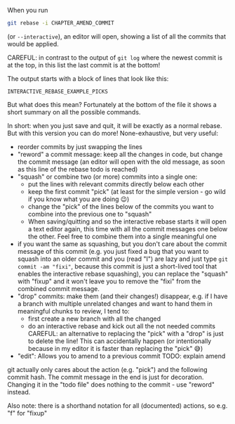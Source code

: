 When you run
```sh
git rebase -i CHAPTER_AMEND_COMMIT
```
(or `--interactive`), an editor will open, showing a list of all the commits that would be applied.

CAREFUL: in contrast to the output of `git log` where the newest commit is at the top, in this list the last commit is at the bottom!

The output starts with a block of lines that look like this:
```
INTERACTIVE_REBASE_EXAMPLE_PICKS
```
But what does this mean? Fortunately at the bottom of the file it shows a short summary on all the possible commands.

In short: when you just save and quit, it will be exactly as a normal rebase. But with this version you can do more! None-exhaustive, but very useful:
- reorder commits by just swapping the lines
- "reword" a commit message: keep all the changes in code, but change the commit message (an editor will open with the old message, as soon as this line of the rebase todo is reached)
- "squash" or combine two (or more) commits into a single one:
    - put the lines with relevant commits directly below each other
    - keep the first commit "pick" (at least for the simple version - go wild if you know what you are doing 😉)
    - change the "pick" of the lines below of the commits you want to combine into the previous one to "squash"
    - When saving/quitting and so the interactive rebase starts it will open a text editor again, this time with all the commit messages one below the other. Feel free to combine them into a single meaningful one
- if you want the same as squashing, but you don't care about the commit message of this commit (e.g. you just fixed a bug that you want to squash into an older commit and you (read "I") are lazy and just type `git commit -am "fixi"`, because this commit is just a short-lived tool that enables the interactive rebase squashing), you can replace the "squash" with "fixup" and it won't leave you to remove the "fixi" from the combined commit message.
- "drop" commits: make them (and their changes!) disappear, e.g. if I have a branch with multiple unrelated changes and want to hand them in meaningful chunks to review, I tend to:
    - first create a new branch with all the changed
    - do an interactive rebase and kick out all the not needed commits
    CAREFUL: an alternative to replacing the "pick" with a "drop" is just to delete the line! This can accidentally happen (or intentionally because in my editor it is faster than replacing the "pick" 😅)
- "edit": Allows you to amend to a previous commit TODO: explain amend

git actually only cares about the action (e.g. "pick") and the following commit hash. The commit message in the end is just for decoration. Changing it in the "todo file" does nothing to the commit - use "reword" instead.

Also note: there is a shorthand notation for all (documented) actions, so e.g. "f" for "fixup"
